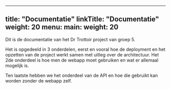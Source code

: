 
---
title: "Documentatie"
linkTitle: "Documentatie"
weight: 20
menu:
  main:
    weight: 20
---

Dit is de documentatie van het Dr Trottoir project van groep 5. 

Het is opgedeeld in 3 onderdelen, eerst en vooral hoe de deployment en het opzetten van de project werkt samen met uitleg over de architectuur. Het 2de onderdeel is hoe men de webapp moet gebruiken en wat er allemaal mogelijk is.

Ten laatste hebben we het onderdeel van de API en hoe die gebruikt kan worden zonder de webapp zelf.

